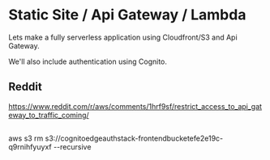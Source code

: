 # Static Site / Api Gateway / Lambda

Lets make a fully serverless application using Cloudfront/S3 and Api Gateway.

We'll also include authentication using Cognito.

## Reddit

https://www.reddit.com/r/aws/comments/1hrf9sf/restrict_access_to_api_gateway_to_traffic_coming/

## 
aws s3 rm s3://cognitoedgeauthstack-frontendbucketefe2e19c-q9rnihfyuyxf --recursive 
